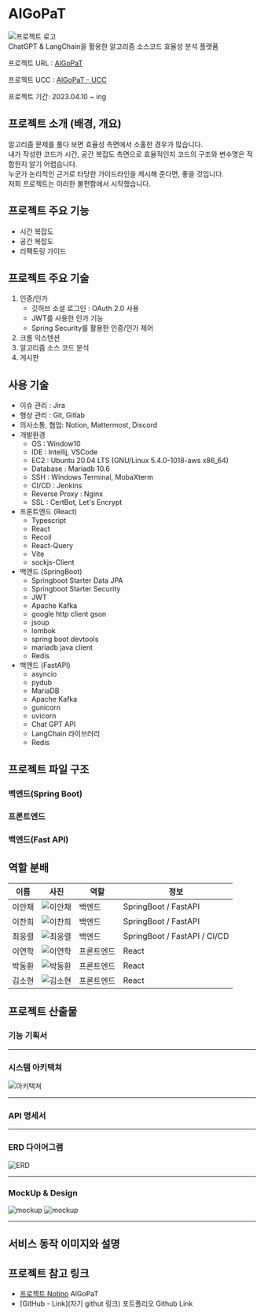 # AlGoPaT

![프로젝트 로고](./image/Logo.png/)  
ChatGPT & LangChain을 활용한 알고리즘 소스코드 효율성 분석 플랫폼

프로젝트 URL : [AlGoPaT](https://algopat.kr)

프로젝트 UCC : [AlGoPaT - UCC]("")

프로젝트 기간: 2023.04.10 ~ ing

## 프로젝트 소개 (배경, 개요)

알고리즘 문제를 풀다 보면 효율성 측면에서 소홀한 경우가 많습니다.  
내가 작성한 코드가 시간, 공간 복잡도 측면으로 효율적인지 코드의 구조와 변수명은 적합한지 알기 어렵습니다.  
누군가 논리적인 근거로 타당한 가이드라인을 제시해 준다면, 좋을 것입니다.  
저희 프로젝트는 이러한 불편함에서 시작했습니다.

## 프로젝트 주요 기능

- 시간 복잡도
- 공간 복잡도
- 리팩토링 가이드

## 프로젝트 주요 기술

1. 인증/인가
   - 깃허브 소셜 로그인 : OAuth 2.0 사용
   - JWT를 사용한 인가 기능
   - Spring Security를 활용한 인증/인가 제어
2. 크롬 익스텐션
3. 알고리즘 소스 코드 분석
4. 게시판

## 사용 기술

- 이슈 관리 : Jira
- 형상 관리 : Git, Gitlab
- 의사소통, 협업: Notion, Mattermost, Discord
- 개발환경
  - OS : Window10
  - IDE : Intellij, VSCode
  - EC2 : Ubuntu 20.04 LTS (GNU/Linux 5.4.0-1018-aws x86_64)
  - Database : Mariadb 10.6
  - SSH : Windows Terminal, MobaXterm
  - CI/CD : Jenkins
  - Reverse Proxy : Nginx
  - SSL : CertBot, Let's Encrypt
- 프론트엔드 (React)
  - Typescript
  - React
  - Recoil
  - React-Query
  - Vite
  - sockjs-Client
- 백엔드 (SpringBoot)
  - Springboot Starter Data JPA
  - Springboot Starter Security
  - JWT
  - Apache Kafka
  - google http client gson
  - jsoup
  - lombok
  - spring boot devtools
  - mariadb java client
  - Redis
- 백엔드 (FastAPI)
  - asyncio
  - pydub
  - MariaDB
  - Apache Kafka
  - gunicorn
  - uvicorn
  - Chat GPT API
  - LangChain 라이브러리
  - Redis

## 프로젝트 파일 구조

### 백엔드(Spring Boot)

### 프론트엔드

### 백엔드(Fast API)

## 역할 분배

| 이름   | 사진                          | 역할       | 정보                         |
| ------ | ----------------------------- | ---------- | ---------------------------- |
| 이안채 | ![이안채](./image/human1.png) | 백엔드     | SpringBoot / FastAPI         |
| 이찬희 | ![이찬희](./image/human2.png) | 백엔드     | SpringBoot / FastAPI         |
| 최웅렬 | ![최웅렬](./image/human4.png) | 백엔드     | SpringBoot / FastAPI / CI/CD |
| 이연학 | ![이연학](./image/human6.png) | 프론트엔드 | React                        |
| 박동환 | ![박동환](./image/human3.png) | 프론트엔드 | React                        |
| 김소현 | ![김소현](./image/human5.png) | 프론트엔드 | React                        |

## 프로젝트 산출물

### 기능 기획서

---

### 시스템 아키택쳐

![아키텍쳐](./image/system.png)

---

### API 명세서

---

### ERD 다이어그램

![ERD](./image/ERD.png)

---

### MockUp & Design

![mockup](./image/mockup1.png)
![mockup](./image/mockup2.png)

---

## 서비스 동작 이미지와 설명

## 프로젝트 참고 링크

- [프로젝트 Notino](https://www.notion.so/ramen-buang/SSAFY-2-ALGOPAT-dbb58b913794443d8592f46eca0477be) AlGoPaT
- [GitHub - Link](자기 githut 링크) 포트폴리오 Github Link
